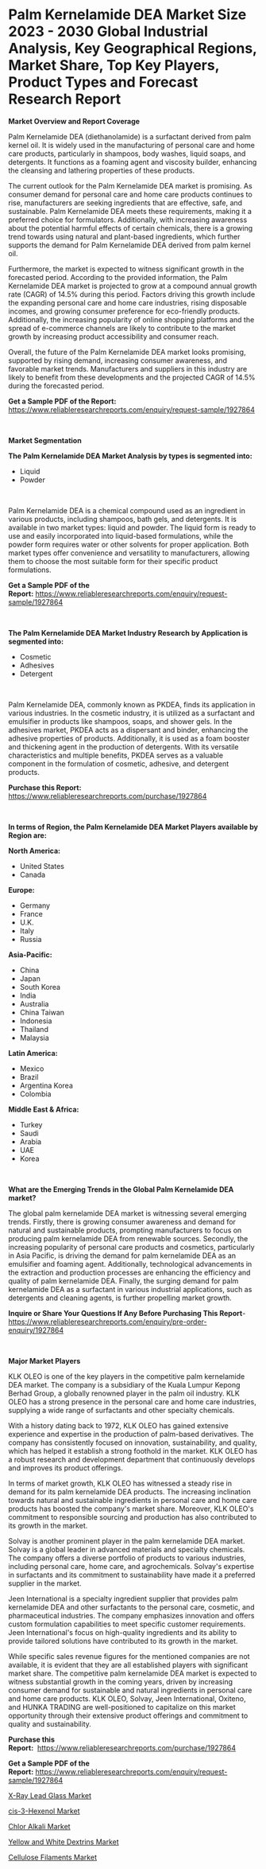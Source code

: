<p><h1>Palm Kernelamide DEA Market Size 2023 - 2030 Global Industrial Analysis, Key Geographical Regions, Market Share, Top Key Players, Product Types and Forecast Research Report</h1></p><p><strong>Market Overview and Report Coverage</strong></p>
<p><p>Palm Kernelamide DEA (diethanolamide) is a surfactant derived from palm kernel oil. It is widely used in the manufacturing of personal care and home care products, particularly in shampoos, body washes, liquid soaps, and detergents. It functions as a foaming agent and viscosity builder, enhancing the cleansing and lathering properties of these products.</p><p>The current outlook for the Palm Kernelamide DEA market is promising. As consumer demand for personal care and home care products continues to rise, manufacturers are seeking ingredients that are effective, safe, and sustainable. Palm Kernelamide DEA meets these requirements, making it a preferred choice for formulators. Additionally, with increasing awareness about the potential harmful effects of certain chemicals, there is a growing trend towards using natural and plant-based ingredients, which further supports the demand for Palm Kernelamide DEA derived from palm kernel oil.</p><p>Furthermore, the market is expected to witness significant growth in the forecasted period. According to the provided information, the Palm Kernelamide DEA market is projected to grow at a compound annual growth rate (CAGR) of 14.5% during this period. Factors driving this growth include the expanding personal care and home care industries, rising disposable incomes, and growing consumer preference for eco-friendly products. Additionally, the increasing popularity of online shopping platforms and the spread of e-commerce channels are likely to contribute to the market growth by increasing product accessibility and consumer reach.</p><p>Overall, the future of the Palm Kernelamide DEA market looks promising, supported by rising demand, increasing consumer awareness, and favorable market trends. Manufacturers and suppliers in this industry are likely to benefit from these developments and the projected CAGR of 14.5% during the forecasted period.</p></p>
<p><strong>Get a Sample PDF of the Report:</strong> <a href="https://www.reliableresearchreports.com/enquiry/request-sample/1927864">https://www.reliableresearchreports.com/enquiry/request-sample/1927864</a></p>
<p>&nbsp;</p>
<p><strong>Market Segmentation</strong></p>
<p><strong>The Palm Kernelamide DEA Market Analysis by types is segmented into:</strong></p>
<p><ul><li>Liquid</li><li>Powder</li></ul></p>
<p>&nbsp;</p>
<p><p>Palm Kernelamide DEA is a chemical compound used as an ingredient in various products, including shampoos, bath gels, and detergents. It is available in two market types: liquid and powder. The liquid form is ready to use and easily incorporated into liquid-based formulations, while the powder form requires water or other solvents for proper application. Both market types offer convenience and versatility to manufacturers, allowing them to choose the most suitable form for their specific product formulations.</p></p>
<p><strong>Get a Sample PDF of the Report:</strong>&nbsp;<a href="https://www.reliableresearchreports.com/enquiry/request-sample/1927864">https://www.reliableresearchreports.com/enquiry/request-sample/1927864</a></p>
<p>&nbsp;</p>
<p><strong>The Palm Kernelamide DEA Market Industry Research by Application is segmented into:</strong></p>
<p><ul><li>Cosmetic</li><li>Adhesives</li><li>Detergent</li></ul></p>
<p>&nbsp;</p>
<p><p>Palm Kernelamide DEA, commonly known as PKDEA, finds its application in various industries. In the cosmetic industry, it is utilized as a surfactant and emulsifier in products like shampoos, soaps, and shower gels. In the adhesives market, PKDEA acts as a dispersant and binder, enhancing the adhesive properties of products. Additionally, it is used as a foam booster and thickening agent in the production of detergents. With its versatile characteristics and multiple benefits, PKDEA serves as a valuable component in the formulation of cosmetic, adhesive, and detergent products.</p></p>
<p><strong>Purchase this Report:</strong>&nbsp; <a href="https://www.reliableresearchreports.com/purchase/1927864">https://www.reliableresearchreports.com/purchase/1927864</a></p>
<p>&nbsp;</p>
<p><strong>In terms of Region, the Palm Kernelamide DEA Market Players available by Region are:</strong></p>
<p>
    <p> <strong> North America: </strong>
        <ul>
            <li>United States</li>
            <li>Canada</li>
        </ul>
        </p> 
    <p> <strong> Europe: </strong>
        <ul>
            <li>Germany</li>
            <li>France</li>
            <li>U.K.</li>
            <li>Italy</li>
            <li>Russia</li>
        </ul>
        </p> 
    <p> <strong> Asia-Pacific: </strong>
        <ul>
            <li>China</li>
            <li>Japan</li>
            <li>South Korea</li>
            <li>India</li>
            <li>Australia</li>
            <li>China Taiwan</li>
            <li>Indonesia</li>
            <li>Thailand</li>
            <li>Malaysia</li>
        </ul>
        </p> 
    <p> <strong> Latin America: </strong>
        <ul>
            <li>Mexico</li>
            <li>Brazil</li>
            <li>Argentina Korea</li>
            <li>Colombia</li>
        </ul>
        </p> 
    <p> <strong> Middle East & Africa: </strong>
        <ul>
            <li>Turkey</li>
            <li>Saudi</li>
            <li>Arabia</li>
            <li>UAE</li>
            <li>Korea</li>
        </ul>
    </p>
    </p>
<p>&nbsp;</p>
<p><strong>What are the Emerging Trends in the Global Palm Kernelamide DEA market?</strong></p>
<p><p>The global palm kernelamide DEA market is witnessing several emerging trends. Firstly, there is growing consumer awareness and demand for natural and sustainable products, prompting manufacturers to focus on producing palm kernelamide DEA from renewable sources. Secondly, the increasing popularity of personal care products and cosmetics, particularly in Asia Pacific, is driving the demand for palm kernelamide DEA as an emulsifier and foaming agent. Additionally, technological advancements in the extraction and production processes are enhancing the efficiency and quality of palm kernelamide DEA. Finally, the surging demand for palm kernelamide DEA as a surfactant in various industrial applications, such as detergents and cleaning agents, is further propelling market growth.</p></p>
<p><strong>Inquire or Share Your Questions If Any Before Purchasing This Report</strong>- <a href="https://www.reliableresearchreports.com/enquiry/pre-order-enquiry/1927864">https://www.reliableresearchreports.com/enquiry/pre-order-enquiry/1927864</a></p>
<p>&nbsp;</p>
<p><strong>Major Market Players</strong></p>
<p><p>KLK OLEO is one of the key players in the competitive palm kernelamide DEA market. The company is a subsidiary of the Kuala Lumpur Kepong Berhad Group, a globally renowned player in the palm oil industry. KLK OLEO has a strong presence in the personal care and home care industries, supplying a wide range of surfactants and other specialty chemicals.</p><p>With a history dating back to 1972, KLK OLEO has gained extensive experience and expertise in the production of palm-based derivatives. The company has consistently focused on innovation, sustainability, and quality, which has helped it establish a strong foothold in the market. KLK OLEO has a robust research and development department that continuously develops and improves its product offerings.</p><p>In terms of market growth, KLK OLEO has witnessed a steady rise in demand for its palm kernelamide DEA products. The increasing inclination towards natural and sustainable ingredients in personal care and home care products has boosted the company's market share. Moreover, KLK OLEO's commitment to responsible sourcing and production has also contributed to its growth in the market.</p><p>Solvay is another prominent player in the palm kernelamide DEA market. Solvay is a global leader in advanced materials and specialty chemicals. The company offers a diverse portfolio of products to various industries, including personal care, home care, and agrochemicals. Solvay's expertise in surfactants and its commitment to sustainability have made it a preferred supplier in the market.</p><p>Jeen International is a specialty ingredient supplier that provides palm kernelamide DEA and other surfactants to the personal care, cosmetic, and pharmaceutical industries. The company emphasizes innovation and offers custom formulation capabilities to meet specific customer requirements. Jeen International's focus on high-quality ingredients and its ability to provide tailored solutions have contributed to its growth in the market.</p><p>While specific sales revenue figures for the mentioned companies are not available, it is evident that they are all established players with significant market share. The competitive palm kernelamide DEA market is expected to witness substantial growth in the coming years, driven by increasing consumer demand for sustainable and natural ingredients in personal care and home care products. KLK OLEO, Solvay, Jeen International, Oxiteno, and HUNKA TRADING are well-positioned to capitalize on this market opportunity through their extensive product offerings and commitment to quality and sustainability.</p></p>
<p><strong>Purchase this Report:</strong>&nbsp;&nbsp;<a href="https://www.reliableresearchreports.com/purchase/1927864">https://www.reliableresearchreports.com/purchase/1927864</a></p>
<p></p>
<p><strong>Get a Sample PDF of the Report:</strong>&nbsp;<a href="https://www.reliableresearchreports.com/enquiry/request-sample/1927864">https://www.reliableresearchreports.com/enquiry/request-sample/1927864</a></p>
<p><p><a href="https://www.linkedin.com/pulse/x-ray-lead-glass-market-research-report-provides-thorough-s7iue/">X-Ray Lead Glass Market</a></p><p><a href="https://www.linkedin.com/pulse/cis-3-hexenol-market-insights-players-forecast-till-2030-mhhse/">cis-3-Hexenol Market</a></p><p><a href="https://medium.com/@jamesday5g/chlor-alkali-market-report-reveals-the-latest-trends-and-growth-opportunities-of-this-market-c0c83299e53f">Chlor Alkali Market</a></p><p><a href="https://www.linkedin.com/pulse/yellow-white-dextrins-market-research-report-unlocks-analysis-isfoe/">Yellow and White Dextrins Market</a></p><p><a href="https://medium.com/@raymondgray765/cellulose-filaments-market-research-report-its-history-and-forecast-2023-to-2030-4a886fe48319">Cellulose Filaments Market</a></p></p>